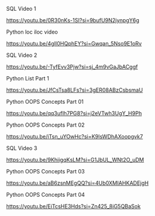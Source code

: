 SQL Video 1

https://youtu.be/0R30nKs-1SI?si=9bufU9N2jynpgY6g


Python loc iloc video

https://youtu.be/4gIl0HQphEY?si=Gwqan_5Nso9E1oRv


SQL Video 2

https://youtu.be/-TyfEvv3Pjw?si=sj_4m9vGaJbACggf


Python List Part 1

https://youtu.be/JfCsTsa8LFs?si=3gER08ABzCsbsmaU


Python OOPS Concepts Part 01

https://youtu.be/qq3ufIh7PG8?si=j2eVTwh3UgY_H9Ph


Python OOPS Concepts Part 02

https://youtu.be/iTsn_uYOwHc?si=K9lsWDhAXoopgvk7


SQL Video 3

https://youtu.be/9KhiigqKsLM?si=G1JbUL_WNt2O_uDM


Python OOPS Concepts Part 03

https://youtu.be/aB6zsnMEgQQ?si=4Ub0XMIAHKADEjgH


Python OOPS Concepts Part 04

https://youtu.be/EiTcsHE3Hds?si=Zn425_8iG5QBaSok






